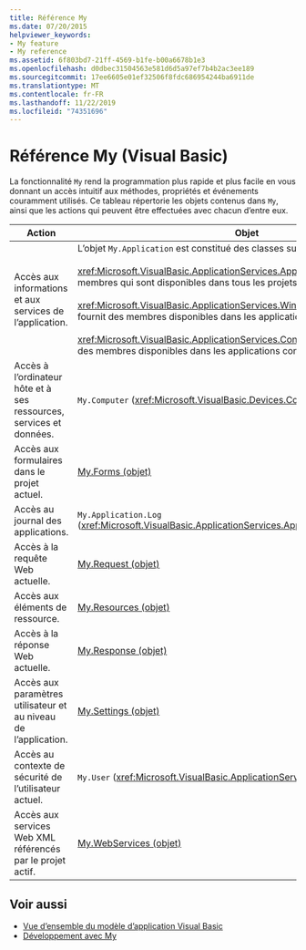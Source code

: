 ```yaml
---
title: Référence My
ms.date: 07/20/2015
helpviewer_keywords:
- My feature
- My reference
ms.assetid: 6f803bd7-21ff-4569-b1fe-b00a6678b1e3
ms.openlocfilehash: d0dbec31504563e581d6d5a97ef7b4b2ac3ee189
ms.sourcegitcommit: 17ee6605e01ef32506f8fdc686954244ba6911de
ms.translationtype: MT
ms.contentlocale: fr-FR
ms.lasthandoff: 11/22/2019
ms.locfileid: "74351696"
---
```

# <a name="my-reference-visual-basic"></a>Référence My (Visual Basic)
La fonctionnalité `My` rend la programmation plus rapide et plus facile en vous donnant un accès intuitif aux méthodes, propriétés et événements couramment utilisés. Ce tableau répertorie les objets contenus dans `My`, ainsi que les actions qui peuvent être effectuées avec chacun d’entre eux.  
  
|**Action**|**Objet**|  
|----------------|----------------|  
|Accès aux informations et aux services de l’application.|L’objet `My.Application` est constitué des classes suivantes :<br /><br /> <xref:Microsoft.VisualBasic.ApplicationServices.ApplicationBase> fournit des membres qui sont disponibles dans tous les projets.<br /><br /> <xref:Microsoft.VisualBasic.ApplicationServices.WindowsFormsApplicationBase> fournit des membres disponibles dans les applications Windows Forms.<br /><br /> <xref:Microsoft.VisualBasic.ApplicationServices.ConsoleApplicationBase> fournit des membres disponibles dans les applications console.|  
|Accès à l’ordinateur hôte et à ses ressources, services et données.|`My.Computer` (<xref:Microsoft.VisualBasic.Devices.Computer>)|  
|Accès aux formulaires dans le projet actuel.|[My.Forms (objet)](../../../visual-basic/language-reference/objects/my-forms-object.md)|  
|Accès au journal des applications.|`My.Application.Log` (<xref:Microsoft.VisualBasic.ApplicationServices.ApplicationBase.Log%2A>)|  
|Accès à la requête Web actuelle.|[My.Request (objet)](../../../visual-basic/language-reference/objects/my-request-object.md)|  
|Accès aux éléments de ressource.|[My.Resources (objet)](../../../visual-basic/language-reference/objects/my-resources-object.md)|  
|Accès à la réponse Web actuelle.|[My.Response (objet)](../../../visual-basic/language-reference/objects/my-response-object.md)|  
|Accès aux paramètres utilisateur et au niveau de l’application.|[My.Settings (objet)](../../../visual-basic/language-reference/objects/my-settings-object.md)|  
|Accès au contexte de sécurité de l’utilisateur actuel.|`My.User` (<xref:Microsoft.VisualBasic.ApplicationServices.User>)|  
|Accès aux services Web XML référencés par le projet actif.|[My.WebServices (objet)](../../../visual-basic/language-reference/objects/my-webservices-object.md)|  
  
## <a name="see-also"></a>Voir aussi

- [Vue d’ensemble du modèle d’application Visual Basic](../../../visual-basic/developing-apps/development-with-my/overview-of-the-visual-basic-application-model.md)
- [Développement avec My](../../../visual-basic/developing-apps/development-with-my/index.md)
